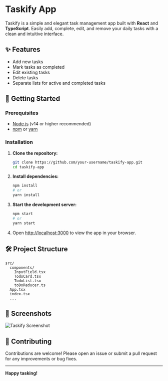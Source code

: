 # Taskify App

Taskify is a simple and elegant task management app built with **React** and **TypeScript**. Easily add, complete, edit, and remove your daily tasks with a clean and intuitive interface.

## ✨ Features

- Add new tasks
- Mark tasks as completed
- Edit existing tasks
- Delete tasks
- Separate lists for active and completed tasks

## 🚀 Getting Started

### Prerequisites

- [Node.js](https://nodejs.org/) (v14 or higher recommended)
- [npm](https://www.npmjs.com/) or [yarn](https://yarnpkg.com/)

### Installation

1. **Clone the repository:**
   ```bash
   git clone https://github.com/your-username/taskify-app.git
   cd taskify-app
   ```

2. **Install dependencies:**
   ```bash
   npm install
   # or
   yarn install
   ```

3. **Start the development server:**
   ```bash
   npm start
   # or
   yarn start
   ```

4. Open [http://localhost:3000](http://localhost:3000) to view the app in your browser.

## 🛠️ Project Structure

```
src/
  components/
    InputField.tsx
    TodoCard.tsx
    TodoList.tsx
    toDoReducer.ts
  App.tsx
  index.tsx
  ...
```

## 📸 Screenshots

![Taskify Screenshot](screenshot.png)

## 🤝 Contributing

Contributions are welcome! Please open an issue or submit a pull request for any improvements or bug fixes.

---

**Happy tasking!**